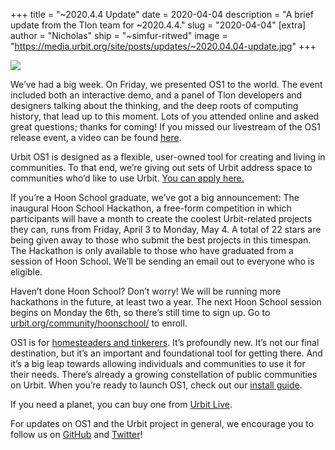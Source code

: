 +++
title = "~2020.4.4 Update"
date = 2020-04-04
description = "A brief update from the Tlon team for ~2020.4.4."
slug = "2020-04-04"
[extra]
author = "Nicholas"
ship = "~simfur-ritwed"
image = "https://media.urbit.org/site/posts/updates/~2020.04.04-update.jpg"
+++

![](https://media.urbit.org/site/posts/updates/~2020.04.04-update.jpg)

We’ve had a big week. On Friday, we presented OS1 to the world. The event included both an interactive demo, and a panel of Tlon developers and designers talking about the thinking, and the deep roots of computing history, that lead up to this moment. Lots of you attended online and asked great questions; thanks for coming! If you missed our livestream of the OS1 release event, a video can be found [here](https://www.youtube.com/watch?v=71ViyftPkGk). 

Urbit OS1 is designed as a flexible, user-owned tool for creating and living in communities. To that end, we’re giving out sets of Urbit address space to communities who’d like to use Urbit. [You can apply here.](https://urbit.org/community/community-grants/) 

If you’re a Hoon School graduate, we’ve got a big announcement: The inaugural Hoon School Hackathon, a free-form competition in which participants will have a month to create the coolest Urbit-related projects they can, runs from Friday, April 3 to Monday, May 4. A total of 22 stars are being given away to those who submit the best projects in this timespan. The Hackathon is only available to those who have graduated from a session of Hoon School. We’ll be sending an email out to everyone who is eligible. 

Haven’t done Hoon School? Don’t worry! We will be running more hackathons in the future, at least two a year. The next Hoon School session begins on Monday the 6th, so there’s still time to sign up. Go to [urbit.org/community/hoonschool/](https://urbit.org/community/hoonschool/) to enroll.

OS1 is for [homesteaders and tinkerers](https://urbit.org/understanding-urbit/roadmap/). It’s profoundly new. It’s not our final destination, but it’s an important and foundational tool for getting there. And it’s a big leap towards allowing individuals and communities to use it for their needs. There’s already a growing constellation of public communities on Urbit. When you’re ready to launch OS1, check out our [install guide](https://urbit.org/getting-started/).

If you need a planet, you can buy one from [Urbit Live](https://urbit.live). 

For updates on OS1 and the Urbit project in general, we encourage you to follow us on [GitHub](https://github.com/urbit) and [Twitter](https://twitter.com/urbit)!